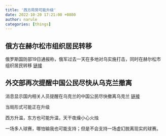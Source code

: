 ```yaml
---
title: '西方局势可能升级'
date: 2022-10-20 17:21:00 +0800
author: narule
categories: [things]
---
```


## 俄方在赫尔松市组织居民转移
俄罗斯国防部19日通报称，俄军过去一天在多地对乌实施打击，同时在赫尔松市组织居民转移
[链接](https://baijiahao.baidu.com/s?id=1747169537066701792&wfr=spider&for=pc)

## 外交部再次提醒中国公民尽快从乌克兰撤离
消息显示国内相关人员提醒在乌克兰的中国公民尽快撤离乌克兰
[链接](http://news.hnr.cn/shxw/article/1/1582947171433115650)

当局形式可能正在升级


西方升温，东方也可能升温，天干夜燥小心火烛

一场多人球赛，哪怕输我也可能支持；但是不会支持一场虚幻脱离现实的球赛。


